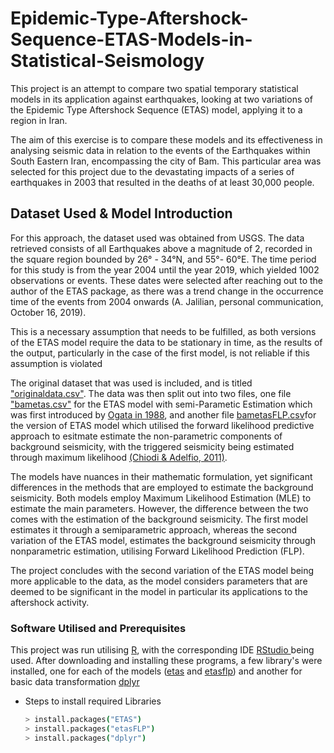 # Epidemic-Type-Aftershock-Sequence-ETAS-Models-in-Statistical-Seismology

This project is an attempt to compare two spatial temporary statistical models in its application against earthquakes, looking at two variations of the Epidemic Type Aftershock Sequence (ETAS) model, applying it to a region in Iran. 

The aim of this exercise is to compare these models and its effectiveness in analysing seismic data in relation to the events of the Earthquakes within South Eastern Iran, encompassing the city of Bam. This particular area was selected for this project due to the devastating impacts of a series of earthquakes in 2003 that resulted in the deaths of at least 30,000 people. 

## Dataset Used & Model Introduction

For this approach, the dataset used was obtained from USGS. The data retrieved consists of all Earthquakes above a magnitude of 2, recorded in the square region bounded by 26° - 34°N, and 55°- 60°E. The time period for this study is from the year 2004 until the year 2019, which yielded 1002 observations or events. These dates were selected after reaching out to the author of the ETAS package, as there was a trend change in the occurrence time of the events from 2004 onwards (A. Jalilian, personal communication, October 16, 2019). 

This is a necessary assumption that needs to be fulfilled, as both versions of the ETAS model require the data to be stationary in time, as the results of the output, particularly in the case of the first model, is not reliable if this assumption is violated

The original dataset that was used is included, and is titled ["originaldata.csv"](https://github.com/Ramana91/Epidemic-Type-Aftershock-Sequence-ETAS-Models-in-Statistical-Seismology/blob/main/originaldata.csv). The data was then split out into two files, one file ["bametas.csv"](https://github.com/Ramana91/Epidemic-Type-Aftershock-Sequence-ETAS-Models-in-Statistical-Seismology/blob/main/bametas.csv) for the ETAS model with semi-Parametic Estimation which was first introduced by [Ogata in 1988](https://www.jstor.org/stable/2288914), and another file [bametasFLP.csv](https://github.com/Ramana91/Epidemic-Type-Aftershock-Sequence-ETAS-Models-in-Statistical-Seismology/blob/main/bametasFLP.csv)for the version of ETAS model which utilised the forward likelihood predictive approach to esitmate estimate the non-parametric components of background seismicity, with the triggered seismicity being estimated through maximum likelihood [(Chiodi & Adelfio, 2011)](https://onlinelibrary.wiley.com/doi/10.1002/env.1121). 

The models have nuances in their mathematic formulation, yet significant differences in the methods that are employed to estimate the background seismicity. Both models employ Maximum Likelihood Estimation (MLE) to estimate the main parameters. However, the difference between the two comes with the estimation of the background seismicity. The first model estimates it through a semiparametric approach, whereas the second variation of the ETAS model, estimates the background seismicity through nonparametric estimation, utilising Forward Likelihood Prediction (FLP). 

The project concludes with the second variation of the ETAS model being more applicable to the data, as the model considers parameters that are deemed to be significant in the model in particular its applications to the aftershock activity.  

### Software Utilised and Prerequisites

This project was run utilising [R](https://cran.r-project.org/bin/windows/base/), with the corresponding IDE [RStudio ](https://posit.co/download/rstudio-desktop/) being used. After downloading and installing these programs, a few library's were installed, one for each of the models ([etas](https://cran.r-project.org/web/packages/ETAS/index.html) and [etasflp](https://cran.r-project.org/web/packages/etasFLP/index.html)) and another for basic data transformation [dplyr](https://cran.r-project.org/web/packages/dplyr/index.html)

* Steps to install required Libraries
  ```sh
  > install.packages("ETAS")
  > install.packages("etasFLP")
  > install.packages("dplyr")

